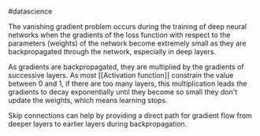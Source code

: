 #datascience

The vanishing gradient problem occurs during the training of deep neural networks when the gradients of the loss function with respect to the parameters (weights) of the network become extremely small as they are backpropagated through the network, especially in deep layers.

As gradients are backpropagated, they are multiplied by the gradients of successive layers.
As most [[Activation function]] constrain the value between 0 and 1, if there are too many layers, this multiplication leads the gradients to decay exponentially until they become so small they don't update the weights, which means learning stops.

Skip connections can help by providing a direct path for gradient flow from deeper layers to earlier layers during backpropagation.

